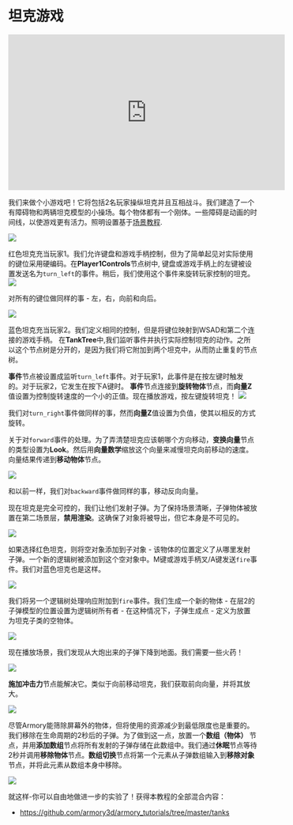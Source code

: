 # 坦克游戏

<iframe width="560" height="315" src="https://www.youtube.com/embed/5b97eR5_fQI?rel=0" frameborder="0" allow="autoplay; encrypted-media" allowfullscreen></iframe>

我们来做个小游戏吧！它将包括2名玩家操纵坦克并且互相战斗。我们建造了一个有障碍物和两辆坦克模型的小操场。每个物体都有一个刚体。一些障碍是动画的时间线，以使游戏更有活力。照明设置基于[场景教程](/getting_started/playground.md).

![](/getting_started/img/tanks/1.jpg)

红色坦克充当玩家1。我们允许键盘和游戏手柄控制，但为了简单起见对实际使用的键位采用硬编码。在**Player1Controls**节点树中, 键盘或游戏手柄上的左键被设置发送名为`turn_left`的事件。稍后，我们使用这个事件来旋转玩家控制的坦克。
![](/getting_started/img/tanks/2.jpg)

对所有的键位做同样的事 - 左，右，向前和向后。

![](/getting_started/img/tanks/3.jpg)

蓝色坦克充当玩家2。我们定义相同的控制，但是将键位映射到WSAD和第二个连接的游戏手柄。
在**TankTree**中,我们监听事件并执行实际控制坦克的动作。之所以这个节点树是分开的，是因为我们将它附加到两个坦克中，从而防止重复的节点树。

**事件**节点被设置成监听`turn_left`事件。对于玩家1，此事件是在按左键时触发的。对于玩家2，它发生在按下A键时。 **事件**节点连接到**旋转物体**节点，而**向量Z** 值设置为控制旋转速度的一个小的正值。现在播放游戏，按左键旋转坦克！
![](/getting_started/img/tanks/4.jpg)

我们对`turn_right`事件做同样的事，然而**向量Z**值设置为负值，使其以相反的方式旋转。

关于对`forward`事件的处理。为了弄清楚坦克应该朝哪个方向移动，**变换向量**节点的类型设置为**Look**。然后用**向量数学**缩放这个向量来减慢坦克向前移动的速度。 向量结果传递到**移动物体**节点。

![](/getting_started/img/tanks/5.jpg)

和以前一样，我们对`backward`事件做同样的事，移动反向向量。

现在坦克是完全可控的，我们让他们发射子弹。为了保持场景清晰，子弹物体被放置在第二场景层，**禁用渲染**。这确保了对象将被导出，但它本身是不可见的。

![](/getting_started/img/tanks/6.jpg)

如果选择红色坦克，则将空对象添加到子对象 - 该物体的位置定义了从哪里发射子弹。一个新的逻辑树被添加到这个空对象中。M键或游戏手柄叉/A键发送`fire`事件。我们对蓝色坦克也是这样。

![](/getting_started/img/tanks/7.jpg)

我们将另一个逻辑树处理响应附加到`fire`事件。我们生成一个新的物体 - 在层2的子弹模型的位置设置为逻辑树所有者 - 在这种情况下，子弹生成点 - 定义为放置为坦克子类的空物体。

![](/getting_started/img/tanks/8.jpg)

现在播放场景，我们发现从大炮出来的子弹下降到地面。我们需要一些火药！

![](/getting_started/img/tanks/a.jpg)

**施加冲击力**节点能解决它。类似于向前移动坦克，我们获取前向向量，并将其放大。

![](/getting_started/img/tanks/9.jpg)

尽管Armory能筛除屏幕外的物体，但将使用的资源减少到最低限度也是重要的。 我们移除在生命周期的2秒后的子弹。为了做到这一点，放置一个**数组（物体）** 节点，并用**添加数组**节点将所有发射的子弹存储在此数组中。我们通过**休眠**节点等待2秒并调用**移除物体**节点。**数组切换**节点将第一个元素从子弹数组输入到**移除对象**节点，并将此元素从数组本身中移除。

![](/getting_started/img/tanks/10.jpg)

就这样-你可以自由地做进一步的实验了！获得本教程的全部混合内容：

- https://github.com/armory3d/armory_tutorials/tree/master/tanks
